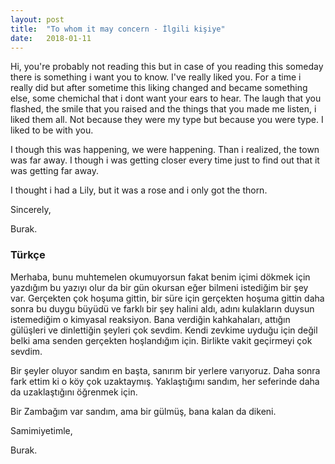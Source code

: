 ```yaml
---
layout: post
title:  "To whom it may concern - İlgili kişiye"
date:   2018-01-11
---
```


Hi, you're probably not reading this but in case of you reading this someday there is something i want you to know. I've really liked you. For a time i really did but after sometime this liking changed and became something else, some chemichal that i dont want your ears to hear. The laugh that you flashed, the smile that you raised and the things that you made me listen, i liked them all. Not because they were my type but because you were type. I liked to be with you.

I though this was happening, we were happening. Than i realized, the town was far away. I though i was getting closer every time just to find out that it was getting far away.

I thought i had a Lily, but it was a rose and i only got the thorn.

Sincerely, 

Burak.

### Türkçe

Merhaba, bunu muhtemelen okumuyorsun fakat benim içimi dökmek için yazdığım bu yazıyı olur da bir gün okursan eğer bilmeni istediğim bir şey var. Gerçekten çok hoşuma gittin, bir süre için gerçekten hoşuma gittin daha sonra bu duygu büyüdü ve farklı bir şey halini aldı, adını kulakların duysun istemediğim o kimyasal reaksiyon. Bana verdiğin kahkahaları, attığın gülüşleri ve dinlettiğin şeyleri çok sevdim. Kendi zevkime uyduğu için değil belki ama senden gerçekten hoşlandığım için. Birlikte vakit geçirmeyi çok sevdim. 

Bir şeyler oluyor sandım en başta, sanırım bir yerlere varıyoruz. Daha sonra fark ettim ki o köy çok uzaktaymış. Yaklaştığımı sandım, her seferinde daha da uzaklaştığını öğrenmek için.

Bir Zambağım var sandım, ama bir gülmüş, bana kalan da dikeni.

Samimiyetimle, 

Burak.